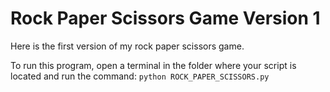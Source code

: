 # Rock Paper Scissors Game Version 1

Here is the first version of my rock paper scissors game. 

To run this program, open a terminal in the folder where your script is located and run the command: `python ROCK_PAPER_SCISSORS.py`
